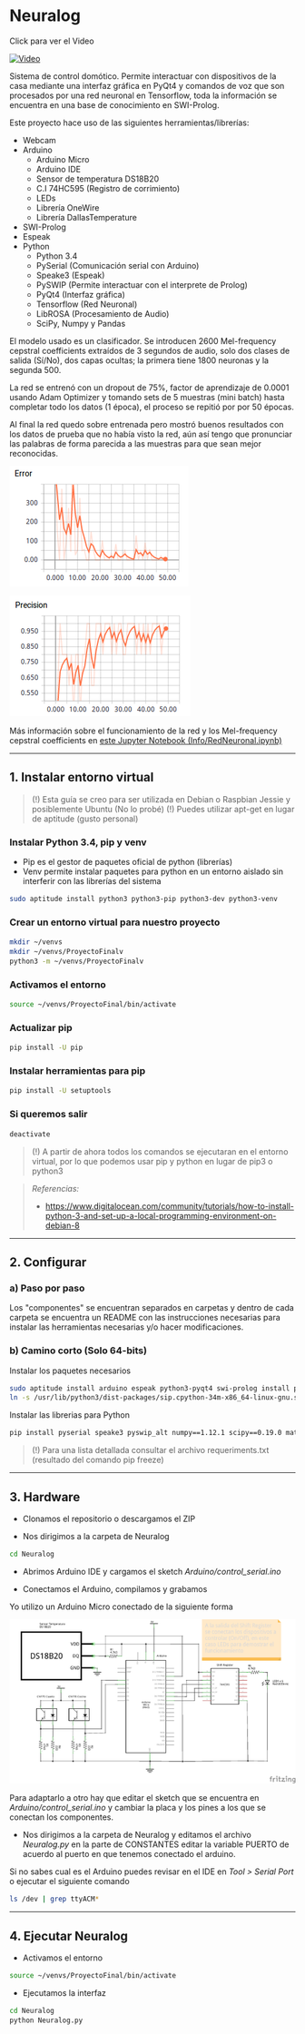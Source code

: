 # Neuralog 

Click para ver el Video

[![Video](https://img.youtube.com/vi/L-YZDdAM1cM/0.jpg)](https://www.youtube.com/watch?v=L-YZDdAM1cM)

Sistema de control domótico. Permite interactuar con dispositivos de la casa mediante una interfaz gráfica en PyQt4 y comandos de voz que son procesados por 
una red neuronal en Tensorflow, toda la información se encuentra en una base de conocimiento en SWI-Prolog.

Este proyecto hace uso de las siguientes herramientas/librerías:
- Webcam
- Arduino
	- Arduino Micro
	- Arduino IDE
	- Sensor de temperatura DS18B20
	- C.I 74HC595 (Registro de corrimiento)
	- LEDs
	- Librería OneWire
	- Librería DallasTemperature
- SWI-Prolog
- Espeak
- Python
	- Python 3.4
	- PySerial (Comunicación serial con Arduino)
	- Speake3 (Espeak)
	- PySWIP (Permite interactuar con el interprete de Prolog)
	- PyQt4 (Interfaz gráfica)
	- Tensorflow (Red Neuronal)
	- LibROSA (Procesamiento de Audio)
	- SciPy, Numpy y Pandas

El modelo usado es un clasificador. Se introducen 2600 Mel-frequency cepstral coefficients extraídos de 3 segundos de audio, solo dos clases de 
salida (Sí/No), dos capas ocultas; la primera tiene 1800 neuronas y la segunda 500.

La red se entrenó con un dropout de 75%, factor de aprendizaje de 0.0001 usando Adam Optimizer y tomando sets de 5 muestras (mini batch) hasta completar 
todo los datos (1 época), el proceso se repitió por por 50 épocas.

Al final la red quedo sobre entrenada pero mostró buenos resultados con los datos de prueba que no había visto la red, aún así tengo que pronunciar las palabras 
de forma parecida a las muestras para que sean mejor reconocidas.

![Error](error.png)

![Precisión](precision.png)

Más información sobre el funcionamiento de la red y los Mel-frequency cepstral coefficients en [este Jupyter Notebook (Info/RedNeuronal.ipynb)](Info/RedNeuronal.ipynb)

----------------------------------------------------------------------------------

## 1. Instalar entorno virtual

> (!) Esta guía se creo para ser utilizada en Debian o Raspbian Jessie y posiblemente Ubuntu (No lo probé)
> (!) Puedes utilizar apt-get en lugar de aptitude (gusto personal)

### Instalar Python 3.4, pip y venv

- Pip es el gestor de paquetes oficial de python (librerías)
- Venv permite instalar paquetes para python en un entorno aislado sin interferir con las librerías del sistema

```bash
sudo aptitude install python3 python3-pip python3-dev python3-venv
```

### Crear un entorno virtual para nuestro proyecto
```bash
mkdir ~/venvs
mkdir ~/venvs/ProyectoFinalv
python3 -m ~/venvs/ProyectoFinalv
```

### Activamos el entorno
```bash
source ~/venvs/ProyectoFinal/bin/activate
```

### Actualizar pip
```bash
pip install -U pip
```

### Instalar herramientas para pip
```bash
pip install -U setuptools
```

### Si queremos salir
```bash
deactivate
```

> (!) A partir de ahora todos los comandos se ejecutaran en el entorno virtual, por lo que podemos usar pip y python en lugar de pip3 o python3

> *Referencias:*
> - https://www.digitalocean.com/community/tutorials/how-to-install-python-3-and-set-up-a-local-programming-environment-on-debian-8

------------------------------------------------------------------------------------

## 2. Configurar 

### a) Paso por paso
Los "componentes" se encuentran separados en carpetas y dentro de cada carpeta se encuentra un README con las instrucciones 
necesarias para instalar las herramientas necesarias y/o hacer modificaciones.

### b) Camino corto (Solo 64-bits)

Instalar los paquetes necesarios
```bash
sudo aptitude install arduino espeak python3-pyqt4 swi-prolog install pkg-config libpng-dev libfreetype6-dev portaudio19-dev
ln -s /usr/lib/python3/dist-packages/sip.cpython-34m-x86_64-linux-gnu.so ~/venvs/ProyectoFinal/lib/python3.4/site-packages/
```

Instalar las librerias para Python
```bash
pip install pyserial speake3 pyswip_alt numpy==1.12.1 scipy==0.19.0 matplotlib==2.0.0 jupyter==1.0.0 pandas==0.20.1 pip install pyaudio==0.2.11 librosa==0.5.1 tensorflow==1.1.0
```

> (!) Para una lista detallada consultar el archivo requeriments.txt (resultado del comando pip freeze)

------------------------------------------------------------------------------------

## 3. Hardware

- Clonamos el repositorio o descargamos el ZIP

- Nos dirigimos a la carpeta de Neuralog
```bash
cd Neuralog
```
- Abrimos Arduino IDE y cargamos el sketch *Arduino/control_serial.ino*

- Conectamos el Arduino, compilamos y grabamos

Yo utilizo un Arduino Micro conectado de la siguiente forma

![Diagrama](Arduino/diagrama.png)

Para adaptarlo a otro hay que editar el sketch que se encuentra en *Arduino/control_serial.ino* y cambiar la placa y los pines a los que se conectan los componentes.

- Nos dirigimos a la carpeta de Neuralog y editamos el archivo *Neuralog.py* en la parte de CONSTANTES editar la variable PUERTO de acuerdo
al puerto en que tenemos conectado el arduino.

Si no sabes cual es el Arduino puedes revisar en el IDE en *Tool > Serial Port* o ejecutar el siguiente comando
```bash
ls /dev | grep ttyACM*
```

------------------------------------------------------------------------------------

## 4. Ejecutar Neuralog

- Activamos el entorno
```bash
source ~/venvs/ProyectoFinal/bin/activate
```

- Ejecutamos la interfaz
```bash
cd Neuralog
python Neuralog.py
```
